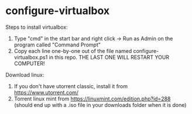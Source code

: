 # configure-virtualbox

Steps to install virtualbox:
  1. Type "cmd" in the start bar and right click -> Run as Admin on the program called "Command Prompt"
  2. Copy each line one-by-one out of the file named configure-virtualbox.ps1 in this repo. THE LAST ONE WILL RESTART YOUR COMPUTER!

Download linux:
  1. If you don't have utorrent classic, install it from https://www.utorrent.com/ 
  2. Torrent linux mint from https://linuxmint.com/edition.php?id=288 (should end up with a .iso file in your downloads folder when it is done)
